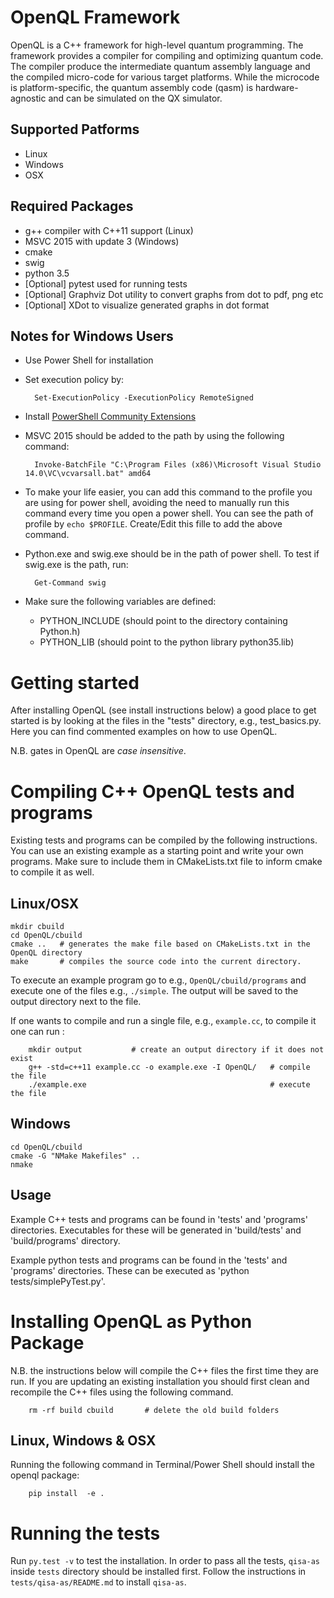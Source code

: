 # OpenQL Framework #

OpenQL is a C++ framework for high-level quantum programming. The framework provides a compiler for compiling and optimizing quantum code. The compiler produce the intermediate quantum assembly language and the compiled micro-code
for various target platforms. While the microcode is platform-specific, the quantum assembly code (qasm) is hardware-agnostic and can be simulated on the QX simulator.

## Supported Patforms

* Linux
* Windows
* OSX

## Required Packages

* g++ compiler with C++11 support (Linux)
* MSVC 2015 with update 3 (Windows)
* cmake
* swig
* python 3.5
* [Optional] pytest used for running tests
* [Optional] Graphviz Dot utility to convert graphs from dot to pdf, png etc
* [Optional] XDot to visualize generated graphs in dot format

## Notes for Windows Users
* Use Power Shell for installation
* Set execution policy by:

        Set-ExecutionPolicy -ExecutionPolicy RemoteSigned

* Install [PowerShell Community Extensions](https://www.google.com "PowerShell Community Extensions")
* MSVC 2015 should be added to the path by using the following command:

        Invoke-BatchFile "C:\Program Files (x86)\Microsoft Visual Studio 14.0\VC\vcvarsall.bat" amd64
* To make your life easier, you can add this command to the profile you are using for power shell, avoiding the need to manually run this command every time you open a power shell. You can see the path of profile by `echo $PROFILE`. Create/Edit this fille to add the above command.

* Python.exe and swig.exe should be in the path of power shell. To test if swig.exe is the path, run:

        Get-Command swig

* Make sure the following variables are defined:
  * PYTHON\_INCLUDE (should point to the directory containing Python.h)
  * PYTHON\_LIB (should point to the python library python35.lib)

# Getting started 

After installing OpenQL (see install instructions below) a good place to get started is by looking at the files in the "tests" directory, e.g., test_basics.py. Here you can find commented examples on how to use OpenQL. 

N.B. gates in OpenQL are *case insensitive*. 



# Compiling C++ OpenQL tests and programs

Existing tests and programs can be compiled by the following instructions. You can use an existing example as a starting point and write your own programs. Make sure to include them in CMakeLists.txt file to inform cmake to compile it as well.


## Linux/OSX
    mkdir cbuild 
    cd OpenQL/cbuild 
    cmake ..   # generates the make file based on CMakeLists.txt in the OpenQL directory
    make       # compiles the source code into the current directory. 

To execute an example program go to e.g., `OpenQL/cbuild/programs` and execute one of the files e.g.,  `./simple`. The output will be saved to the output directory next to the file.

If one wants to compile and run a single file, e.g., `example.cc`, to compile it one can run : 
```
    mkdir output           # create an output directory if it does not exist
    g++ -std=c++11 example.cc -o example.exe -I OpenQL/   # compile the file
    ./example.exe                                         # execute the file
```

## Windows
    cd OpenQL/cbuild
    cmake -G "NMake Makefiles" ..
    nmake


## Usage

Example C++ tests and programs can be found in 'tests' and 'programs'
directories. Executables for these will be generated in 'build/tests' and 'build/programs'
directory.

Example python tests and programs can be found in the 'tests' and 'programs' directories.
These can be executed as 'python tests/simplePyTest.py'.

# Installing OpenQL as Python Package

N.B. the instructions below will compile the C++ files the first time they are run. 
If you are updating an existing installation you should first clean and recompile the C++ files using the following command. 
```
    rm -rf build cbuild       # delete the old build folders
```

## Linux, Windows & OSX

Running the following command in Terminal/Power Shell should install the openql package:

        pip install  -e .

# Running the tests

Run `py.test -v` to test the installation. In order to pass all the tests, `qisa-as` inside `tests` directory should be installed first. Follow the instructions in `tests/qisa-as/README.md` to install `qisa-as`.
